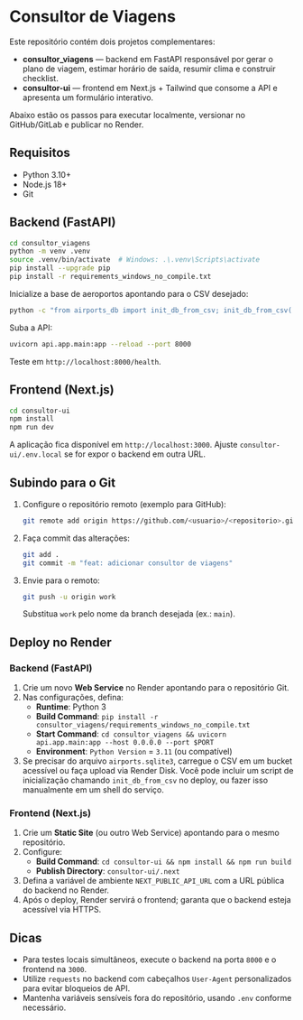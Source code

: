 # Consultor de Viagens

Este repositório contém dois projetos complementares:

- **consultor_viagens** — backend em FastAPI responsável por gerar o plano de viagem, estimar horário de saída, resumir clima e construir checklist.
- **consultor-ui** — frontend em Next.js + Tailwind que consome a API e apresenta um formulário interativo.

Abaixo estão os passos para executar localmente, versionar no GitHub/GitLab e publicar no Render.

## Requisitos

- Python 3.10+
- Node.js 18+
- Git

## Backend (FastAPI)

```bash
cd consultor_viagens
python -m venv .venv
source .venv/bin/activate  # Windows: .\.venv\Scripts\activate
pip install --upgrade pip
pip install -r requirements_windows_no_compile.txt
```

Inicialize a base de aeroportos apontando para o CSV desejado:

```bash
python -c "from airports_db import init_db_from_csv; init_db_from_csv('airports.csv')"
```

Suba a API:

```bash
uvicorn api.app.main:app --reload --port 8000
```

Teste em `http://localhost:8000/health`.

## Frontend (Next.js)

```bash
cd consultor-ui
npm install
npm run dev
```

A aplicação fica disponível em `http://localhost:3000`. Ajuste `consultor-ui/.env.local` se for expor o backend em outra URL.

## Subindo para o Git

1. Configure o repositório remoto (exemplo para GitHub):
   ```bash
   git remote add origin https://github.com/<usuario>/<repositorio>.git
   ```
2. Faça commit das alterações:
   ```bash
   git add .
   git commit -m "feat: adicionar consultor de viagens"
   ```
3. Envie para o remoto:
   ```bash
   git push -u origin work
   ```
   Substitua `work` pelo nome da branch desejada (ex.: `main`).

## Deploy no Render

### Backend (FastAPI)
1. Crie um novo **Web Service** no Render apontando para o repositório Git.
2. Nas configurações, defina:
   - **Runtime**: Python 3
   - **Build Command**: `pip install -r consultor_viagens/requirements_windows_no_compile.txt`
   - **Start Command**: `cd consultor_viagens && uvicorn api.app.main:app --host 0.0.0.0 --port $PORT`
   - **Environment**: `Python Version` = `3.11` (ou compatível)
3. Se precisar do arquivo `airports.sqlite3`, carregue o CSV em um bucket acessível ou faça upload via Render Disk. Você pode incluir um script de inicialização chamando `init_db_from_csv` no deploy, ou fazer isso manualmente em um shell do serviço.

### Frontend (Next.js)
1. Crie um **Static Site** (ou outro Web Service) apontando para o mesmo repositório.
2. Configure:
   - **Build Command**: `cd consultor-ui && npm install && npm run build`
   - **Publish Directory**: `consultor-ui/.next`
3. Defina a variável de ambiente `NEXT_PUBLIC_API_URL` com a URL pública do backend no Render.
4. Após o deploy, Render servirá o frontend; garanta que o backend esteja acessível via HTTPS.

## Dicas

- Para testes locais simultâneos, execute o backend na porta `8000` e o frontend na `3000`.
- Utilize `requests` no backend com cabeçalhos `User-Agent` personalizados para evitar bloqueios de API.
- Mantenha variáveis sensíveis fora do repositório, usando `.env` conforme necessário.

